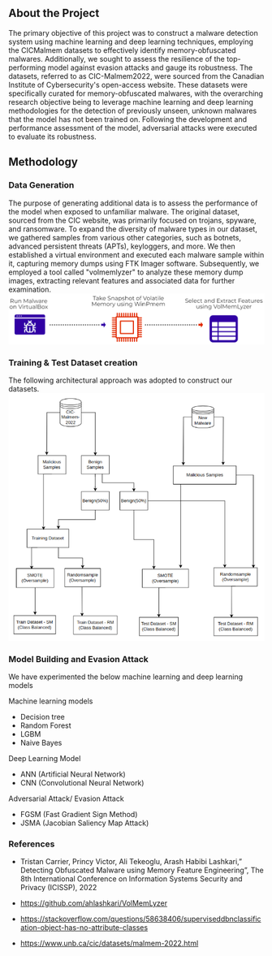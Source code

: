 ## About the Project
The primary objective of this project was to construct a malware detection system using machine learning and deep learning techniques, employing the CICMalmem datasets to effectively identify memory-obfuscated malwares. Additionally, we sought to assess the resilience of the top-performing model against evasion attacks and gauge its robustness. The datasets, referred to as CIC-Malmem2022, were sourced from the Canadian Institute of Cybersecurity's open-access website. These datasets were specifically curated for memory-obfuscated malwares, with the overarching research objective being to leverage machine learning and deep learning methodologies for the detection of previously unseen, unknown malwares that the model has not been trained on. Following the development and performance assessment of the model, adversarial attacks were executed to evaluate its robustness.

## Methodology
### Data Generation 
The purpose of generating additional data is to assess the performance of the model when exposed to unfamiliar malware. The original dataset, sourced from the CIC website, was primarily focused on trojans, spyware, and ransomware. To expand the diversity of malware types in our dataset, we gathered samples from various other categories, such as botnets, advanced persistent threats (APTs), keyloggers, and more. We then established a virtual environment and executed each malware sample within it, capturing memory dumps using FTK Imager software. Subsequently, we employed a tool called "volmemlyzer" to analyze these memory dump images, extracting relevant features and associated data for further examination.
![Screenshot width="10" height="10"](datasetgeneration.png)

### Training & Test Dataset creation
The following architectural approach was adopted to construct our datasets. 
![Screenshot width="10" height="10"](dataset.png)

### Model Building and Evasion Attack
We have experimented the below machine learning and deep learning models

Machine learning models 
* Decision tree
* Random Forest
* LGBM
* Naive Bayes 

Deep Learning Model
* ANN (Artificial Neural Network)
* CNN (Convolutional Neural Network)

Adversarial Attack/ Evasion Attack
* FGSM (Fast Gradient Sign Method)
* JSMA (Jacobian Saliency Map Attack)

### References
* Tristan Carrier, Princy Victor, Ali Tekeoglu, Arash Habibi Lashkari,” Detecting Obfuscated Malware using Memory Feature Engineering”, The 8th International Conference on Information Systems Security and Privacy (ICISSP), 2022

* https://github.com/ahlashkari/VolMemLyzer
* https://stackoverflow.com/questions/58638406/superviseddbnclassification-object-has-no-attribute-classes
* https://www.unb.ca/cic/datasets/malmem-2022.html
